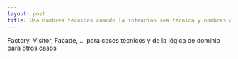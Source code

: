 ```yaml
---
layout: post
title: Usa nombres técnicos cuando la intención sea técnica y nombres de dominio para conceptos de dominio
---
```


Factory, Visitor, Facade, … para casos técnicos y de la lógica de dominio para otros casos
